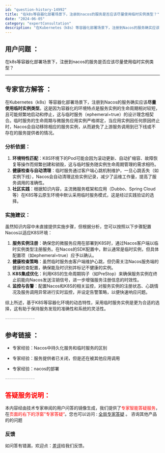 ```yaml
---
id: "question-history-14992"
title: "在k8s等容器化部署场景下，注册到nacos的服务是否应该尽量使用临时实例类型？"
date: "2024-06-05"
category: "expertConsultation"
description: "在Kubernetes（k8s）等容器化部署场景下，注册到Nacos的服务确实应该**尽量使用临时实例类型**。这是因为容器化的环境特点是服务实例的生命周期相对较短，且可能频繁地启动和停止，这与临时服务（ephemeral=true）的设计理念相契合。临时服务的生命周期与微服务应用实例严格绑定，当应"
---
```


## 用户问题 ： 
 在k8s等容器化部署场景下，注册到nacos的服务是否应该尽量使用临时实例类型？  

---------------
## 专家官方解答 ：

在Kubernetes（k8s）等容器化部署场景下，注册到Nacos的服务确实应该**尽量使用临时实例类型**。这是因为容器化的环境特点是服务实例的生命周期相对较短，且可能频繁地启动和停止，这与临时服务（ephemeral=true）的设计理念相契合。临时服务的生命周期与微服务应用实例严格绑定，当应用实例因任何原因终止时，Nacos会自动移除相应的服务实例，从而避免了上游服务调用到已下线或不存在的服务提供者的情况。

### 分析依据：

1. **环境特性匹配**：K8S环境下的Pod可能会因为滚动更新、自动扩缩容、故障恢复等操作而频繁创建和销毁，这与临时服务随实例生命周期管理的需求相符。
2. **健康检查与自动清理**：临时服务通过客户端心跳机制维护，一旦心跳丢失（如实例下线），Nacos会自动清理这些实例记录，减少了运维工作量，提高了服务调用的准确性。
3. **社区实践**：根据知识内容，主流微服务框架和应用（Dubbo、Spring Cloud等）在K8S等云原生环境中默认采用临时服务模式，这是经过实践验证的选择。

### 实施建议：

虽然知识内容中未直接提供实施步骤，但根据分析，您可以按照以下步骤配置Nacos以适应K8S环境：

1. **服务实例注册**：确保您的微服务应用在部署到K8S时，通过Nacos客户端以临时实例类型注册服务。在Nacos的SDK配置中，默认通常是临时实例，但具体配置项（如ephemeral=true）应予以确认。
2. **健康检查策略**：虽然临时服务由客户端维护心跳，但仍需关注Nacos服务端的健康检查配置，确保能及时识别并标记不健康的实例。
3. **K8S集成优化**：利用K8S的生命周期钩子（如PreStop）来确保服务实例在终止前能向Nacos发送注销信号，进一步增强服务注册信息的时效性。
4. **监控与告警**：配置Nacos和K8S的相关监控，对服务实例的注册状态、心跳情况及服务调用异常进行实时监控，并设定告警策略，以便快速响应问题。

综上所述，基于K8S等容器化环境的动态特性，采用临时服务实例是更为合适的选择，这有助于保持服务发现的准确性和系统的灵活性。


<font color="#949494">---------------</font> 


## 参考链接 ：

* 专家经验：Nacos中持久化服务和临时服务的区别 
 
 * 专家经验：服务提供者已关闭，但是还在被其他应用调用 
 
 * 专家经验：nacos的部署 


 <font color="#949494">---------------</font> 
 


## <font color="#FF0000">答疑服务说明：</font> 

本内容经由技术专家审阅的用户问答的镜像生成，我们提供了<font color="#FF0000">专家智能答疑服务</font>，在<font color="#FF0000">页面的右下的浮窗”专家答疑“</font>。您也可以访问 : [全局专家答疑](https://answer.opensource.alibaba.com/docs/intro) 。 咨询其他产品的的问题

### 反馈
如问答有错漏，欢迎点：[差评](https://ai.nacos.io/user/feedbackByEnhancerGradePOJOID?enhancerGradePOJOId=15045)给我们反馈。
